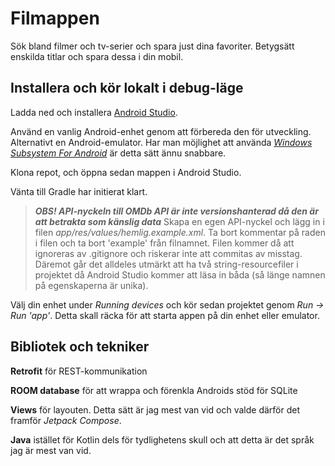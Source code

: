 # Filmappen

Sök bland filmer och tv-serier och spara just dina favoriter. Betygsätt enskilda titlar och spara
dessa i din mobil.

## Installera och kör lokalt i debug-läge

Ladda ned och installera [Android Studio](https://developer.android.com/studio).

Använd en vanlig Android-enhet genom att förbereda den för utveckling.
Alternativt en Android-emulator. Har man möjlighet att använda _[Windows Subsystem For Android](https://learn.microsoft.com/en-us/windows/android/wsa/)_ är detta sätt ännu snabbare.

Klona repot, och öppna sedan mappen i Android Studio.

Vänta till Gradle har initierat klart.

> ***OBS! API-nyckeln till OMDb API är inte versionshanterad då den är att betrakta som känslig data***
Skapa en egen API-nyckel och lägg in i filen _app/res/values/hemlig.example.xml_. Ta bort kommentar på raden i filen och ta bort 'example' från filnamnet. Filen kommer då att ignoreras av .gitignore och riskerar inte att commitas av misstag. Däremot går det alldeles utmärkt att ha två string-resourcefiler i projektet då Android Studio kommer att läsa in båda (så länge namnen på egenskaperna är unika).

Välj din enhet under _Running devices_ och kör sedan projektet genom _Run -> Run 'app'_.
Detta skall räcka för att starta appen på din enhet eller emulator.

## Bibliotek och tekniker

**Retrofit** för REST-kommunikation

**ROOM database** för att wrappa och förenkla Androids stöd för SQLite 

**Views** för layouten. Detta sätt är jag mest van vid och valde därför det framför *Jetpack Compose*.

**Java** istället för Kotlin dels för tydlighetens skull och att detta är det språk jag är mest van vid.
